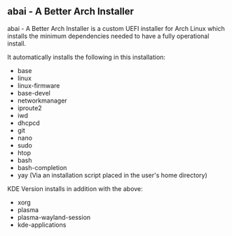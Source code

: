 <h2>abai - A Better Arch Installer</h2>
abai - A Better Arch Installer is a custom UEFI installer for Arch Linux which installs the minimum dependencies needed to have a fully operational install.<br>

It automatically installs the following in this installation:
- base
- linux
- linux-firmware
- base-devel
- networkmanager
- iproute2
- iwd
- dhcpcd
- git
- nano
- sudo
- htop
- bash
- bash-completion
- yay (Via an installation script placed in the user's home directory)

KDE Version installs in addition with the above:
- xorg
- plasma
- plasma-wayland-session
- kde-applications
